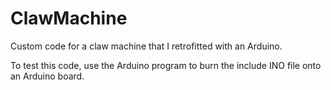 # ClawMachine
Custom code for a claw machine that I retrofitted with an Arduino.

To test this code, use the Arduino program to burn the include INO file onto an Arduino board.
